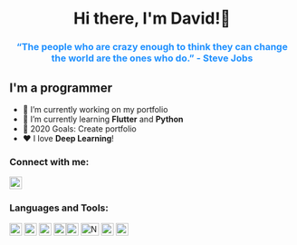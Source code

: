 
<h1 align="center">Hi there, I'm David!👋 </h1>
<h3 align="center" style="color:DodgerBlue;">“The people who are crazy enough to think they can change the world are the ones who do.” - Steve Jobs</h3>

## I'm a programmer

- 🔭 I’m currently working on my portfolio
- 🌱 I’m currently learning <b>Flutter</b> and <b>Python</b>
- 🥅 2020 Goals: Create portfolio
- ❤️ I love <b>Deep Learning</b>!

### Connect with me:

<a href="https://www.linkedin.com/in/dawid-malarz/" target="blank"><img src="https://www.vectorlogo.zone/logos/linkedin/linkedin-icon.svg" alt="DawidMalarz" height="22" width="22" /></a>

### Languages and Tools:

<p align="left"><img src="https://www.vectorlogo.zone/logos/dartlang/dartlang-icon.svg" alt="dart" width="22" height="22"/> 
<img src="https://www.vectorlogo.zone/logos/firebase/firebase-icon.svg" alt="firebase" width="22" height="22"/> 
<img src="https://www.vectorlogo.zone/logos/flutterio/flutterio-icon.svg" alt="flutter" width="22" height="22"/>
 <img src="https://devicons.github.io/devicon/devicon.git/icons/linux/linux-original.svg" alt="linux" width="22" height="22"/><img src="https://devicons.github.io/devicon/devicon.git/icons/python/python-original.svg" alt="python" width="22" height="22"/>
<img src="https://www.vectorlogo.zone/logos/numpy/numpy-icon.svg" alt="Numpy" width="32" height="22"/>
<img src="https://www.vectorlogo.zone/logos/git-scm/git-scm-icon.svg" alt="git" width="22" height="22"/>
 <img src="https://www.vectorlogo.zone/logos/pocoo_flask/pocoo_flask-icon.svg" alt="flask" width="22" height="22"/></p>